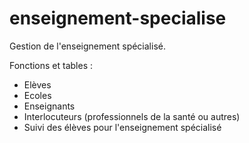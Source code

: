 # enseignement-specialise
Gestion de l'enseignement spécialisé.

Fonctions et tables :

- Elèves
- Ecoles
- Enseignants
- Interlocuteurs (professionnels de la santé ou autres)
- Suivi des élèves pour l'enseignement spécialisé
